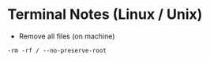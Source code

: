 # Terminal Notes (Linux / Unix)

- Remove all files (on machine)
```
-rm -rf / --no-preserve-root
```
